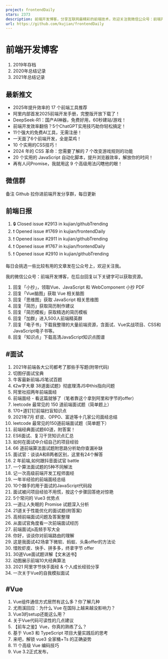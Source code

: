 ```yaml
---
project: frontendDaily
stars: 2373
description: 前端开发博客，分享互联网最精彩的前端技术，欢迎关注我微信公众号：前端开发博客，回复 1024，领取前端进阶资料包，回复 加群，与大神一起交流学习。
url: https://github.com/kujian/frontendDaily
---
```


前端开发博客
======

1.  2019年存档
2.  2020年总结记录
3.  2021年总结记录

最新推文
----

-   2025年提升效率的 17 个前端工具推荐
-   阿里内部首发2025前端开发手册，完整版开放下载了！
-   DeepSeek-R1：国产AI神器，免费好用，60秒建站/游戏！
-   前端开发效率翻倍？5个ChatGPT实用技巧助你轻松搞定！
-   11个强大的免费AI工具，无需注册！
-   一天面了6个前端开发，全是菜鸡！
-   10 个实用的CSS技巧！
-   2024 年的 CSS 革命：您需要了解的 7 个改变游戏规则的功能
-   20 个实用的 JavaScript 自动化脚本，提升浏览器效率，解放你的时间！
-   再有人问Promise，我就用这 9 个高级用法闪瞎他的眼！

微信群
---

备注 Github 拉你进前端开发分享群，每日更新

前端日报
----

1.  🔒 Closed issue #2913 in kujian/githubTrending
2.  ❗ Opened issue #1769 in kujian/frontendDaily
3.  ❗ Opened issue #2911 in kujian/githubTrending
4.  ❗ Opened issue #1767 in kujian/frontendDaily
5.  ❗ Opened issue #2910 in kujian/githubTrending

每日会挑选一些比较有用的文章发在公众号上，欢迎关注我。

我的微信公众号：前端开发博客，在后台回复以下关键字可以获取资源。

1.  回复「小抄」，领取Vue、JavaScript 和 WebComponent 小抄 PDF
2.  回复「Vue脑图」获取 Vue 相关脑图
3.  回复「思维图」获取 JavaScript 相关思维图
4.  回复「简历」获取简历制作建议
5.  回复「简历模板」获取精选的简历模板
6.  回复「加群」进入500人前端精英群
7.  回复「电子书」下载我整理的大量前端资源，含面试、Vue实战项目、CSS和JavaScript电子书等。
8.  回复「知识点」下载高清JavaScript知识点图谱

#面试
---

1.  2021年前端各大公司都考了那些手写题(附带代码)
2.  切图仔面试宝典
3.  牛客最新前端JS笔试百题
4.  《2w字大章 38道面试题》彻底理清JS中this指向问题
5.  阿里社招两年前端面经
6.  前端面经 - 看这篇就够了（笔者靠这个拿到阿里和字节的offer）
7.  leetcode 最常见的 150 道前端面试题（简单题上）
8.  170+道钉钉前端扫盲知识点
9.  2021年7月 虾皮、OPPO、富途等十几家公司面经总结
10.  leetcode 最常见的150道前端面试题（简单题下）
11.  前端经典面试题60道，附答案！
12.  ES6面试、复习干货知识点汇总
13.  如何在面试中介绍自己的项目经验
14.  66 道前端算法面试题附思路分析助你查漏补缺
15.  面试官：谈谈A和B两者区别，这里有24个解答
16.  2 年前端,如何跟抖音面试官 battle
17.  一个算法面试题的5种不同解法
18.  记一次高级前端开发工程师面经
19.  一年半经验的前端面经总结
20.  10个棘手的用于面试的JavaScript代码段
21.  面试被问项目经验不用慌，按这个步骤回答绝对惊艳
22.  5个常问的 Vue3 优势点
23.  一道让人失眠的 Promise 试题深入分析
24.  21道关于性能优化的面试题(附答案)
25.  高频前端面试问题及答案整理
26.  从面试官角度看一次前端面试经历
27.  前端面试js高频手写大全
28.  你好，谈谈你对前端路由的理解
29.  这是我面试42场拿下微软、蚂蚁、头条offer的方法论
30.  惜败虾皮、快手、拼多多，终拿字节 offer
31.  30道Vue面试题详解【文末送书】
32.  动图展示前端10大经典算法
33.  2021 阿里字节快手面经 & 个人成长经验分享
34.  一次关于Vue的自我模拟面试

#Vue
----

1.  Vue组件通信方式居然有这么多？你了解几种
2.  尤雨溪回应：为什么 Vue 在国际上越来越没影响力？
3.  Vue3的setup还能这么用？
4.  关于Vue代码可读性的几点建议
5.  【前车之鉴】Vue，你真的熟练了么？
6.  基于 Vue3 和 TypeScript 项目大量实践后的思考
7.  来吧，解锁 vue3 全家桶+Ts 的正确姿势
8.  11 个高级 Vue 编码技巧
9.  Vue 3.2正式发布，<script setup> + TS + Volar = 真香
10.  从 Event Loop 角度解读 Vue NextTick 源码
11.  10张脑图带你快速入门Vue3 | 附高清原图
12.  Vue3.0七大亮点
13.  「自我检验」熬夜总结50个Vue知识点，全都会你就是神！！！
14.  Vue实战中的一些小魔法
15.  5kb 的 Vue：尤雨溪发布新作 petite-vue
16.  超实用：Vue 自定义指令合集
17.  尤大为何放弃Webpack？来探索一下 Vite
18.  基于Vite2+Vue3的项目复盘总结
19.  Vue.js 2021 年度报告出炉！
20.  一篇由简到难的 Vue 面试题+详解答案
21.  Vue3 + TypeScript 复盘总结
22.  Vue中避免滥用this去读取data中数据
23.  Webpack5 搭建 Vue3 + TS 项目
24.  Vue 项目性能优化技巧分享
25.  不要再用 Vue2 的思维写 Vue3 了
26.  5个常问的 Vue3 优势点
27.  超全的Vue3文档【Vue2迁移Vue3】
28.  深入浅出 Vue Mixin
29.  Vite 2.0 搭建 Vue3 移动端项目
30.  30道Vue面试题详解【文末送书】
31.  一次关于Vue的自我模拟面试
32.  Vue.js开发移动端经验总结
33.  做了一夜动画，就为让大家更好的理解Vue3的Composition Api
34.  用vue实现一个仿简书的轮播图效果
35.  Vue3是如何变快的？
36.  基于 Vue 的前端架构，我做了这 15 点

#JavaScript
-----------

1.  有了for循环 为什么还要forEach？
2.  使用Vue3 + AR撸猫，才叫好玩
3.  可能是最好的 this 解析了...
4.  开发必懂的文件加解密
5.  这些JavaScript 细节，你未必知道
6.  彻底解决新手对webpack的恐惧！
7.  看看这些被同事喷的JS代码风格你写过多少
8.  15个常用的JavaScript简写技巧
9.  可能是最好的跨域解决方案了
10.  不为人知的 JavaScript 技巧
11.  Webview加载pdf遇到的一些坑及解决方法
12.  从零开始实现一个颜色选择器（原生JavaScript实现）
13.  20 个杀手级 JavaScript 单行代码
14.  从零破解一款轻量级滑动验证码
15.  由浅入深，谈谈文件上传的优化思路
16.  万物皆对象，你信吗？
17.  8个最常用的Javascript对象方法
18.  基于js管理大文件上传以及断点续传
19.  16个必备的JavaScript代码片段
20.  11个你不能忽略的JavaScript小技巧
21.  做一些动图，学习一下 EventLoop
22.  JS对象中常见的操作方法
23.  为了让她10分钟入门canvas，我熬夜写了3个小项目和这篇文章
24.  记一次破解前端加密详细过程
25.  8张JS 基础思维图，超详细！
26.  阮老师详解ES6运算符扩展，浅显易懂！
27.  用 console 画条龙?
28.  一些熟悉而又值得较真的函数
29.  常用的前端JavaScript方法封装
30.  应该在JavaScript中使用Class吗？
31.  轻松理解 JS 中的面向对象，顺便搞懂 prototype 和 **proto**
32.  关于JS隐式类型转换的完整总结
33.  不到30行 JS 实现一个炫酷的全景交互
34.  厉害了，手把手教你搭建一个代码在线编辑预览工具
35.  六则糟糕代码的优化方案
36.  5个很棒的JavaScript Promise函数应用
37.  33个前端常用的JavaScript函数封装方法
38.  几个优雅的JavaScript运算符使用技巧
39.  Web登录其实没那么简单
40.  7个提高JavaScript代码质量的优秀实践
41.  10个棘手的用于面试的JavaScript代码段
42.  42条JavaScript开发优化技巧
43.  JavaScript数组 API 实现的几个常见操作
44.  JS 定时器的 this 指向若干问题总结
45.  JavaScript 中 Promise对象 的部分使用特点
46.  在JavaScript中使用Switch(true)模式
47.  词法作用域与JavaScript的欺骗词法
48.  深入理解 JavaScript 之事件循环(Event Loop)
49.  前端海报生成的不同方案和优劣
50.  2021年前端开发者需要知道的34种JS优化技巧
51.  前端面试js高频手写大全
52.  11个 Javascript 小技巧【文末送书】
53.  理解JavaScript闭包9大使用场景
54.  改善代码可读性的5种方法
55.  JavaScript代理的惊人力量
56.  base64 格式的数据是如何实现的
57.  toFixed 函数引起的 bug
58.  JavaScript队列和双端队列
59.  什么是JavaScript的作用域
60.  JavaScript洗牌算法之重复抽奖（附送书的抽奖结果）
61.  Javascript 中数据类型那些可能会中招的细节
62.  深入浅出前端本地储存
63.  看完这篇文章，彻底了解 “原型” & “this”
64.  一文带你全面解析postman工具的使用
65.  深入理解setState
66.  撸了一个「合成大西瓜」
67.  用JavaScript实现淘宝放大镜的效果，附源码
68.  JavaScript 12种设计模式汇总
69.  13个JavaScript单行代码，让你看起来更专业
70.  如何精确统计页面停留时长
71.  理解this及call，apply和bind的用法
72.  Virtual DOM 认知误区
73.  深入浅出js实现继承的7种方式
74.  重磅！超详细的 JS 数组方法整理出来了
75.  你应该了解的25个JS技巧
76.  增量 DOM 与虚拟 DOM 的对比使用

#ES6
----

1.  JS中优雅的使用async await
2.  ES6面试、复习干货知识点汇总
3.  你需要知道的30个ES6—ES12开发技巧！
4.  90% 前端都会的 ES6 简化代码技巧，你用过哪些？
5.  9种JavaScript数组去重的高阶方法
6.  ES11的新特性：String 的 matchAll 方法、 import() 动态导入语句等
7.  快速掌握ES6的代理和反射
8.  九个超级实用的 ES6 特性
9.  汇总JS语法 ES6、ES7、ES8、ES9、ES10、ES11、ES12新特性
10.  ES 2021 新特性提前知，附案例

#CSS
----

1.  CSS 垂直居中的正确打开方式
2.  \[译\] 写给设计师看的 CSS 容器查询
3.  纯 CSS 自定义多行省略：从原理到实现
4.  这才是前端该写的代码：CSS常见套路续
5.  十几个CSS高级常见技巧汇总（虚线框、三角形、优惠券卡券、滚动条、多行溢出...）
6.  27 个 CSS 案例演示和 DEMO
7.  CSS 快速实现烟花绽放（仅100多行代码）
8.  每个前端都需要知道这些面向未来的CSS技术
9.  只需一行CSS代码，让长列表网页的渲染性能提升几倍以上！
10.  【中秋】纯CSS实现日地月的公转
11.  14种CSS实现水平或垂直居中的技巧
12.  能用CSS实现的就不用麻烦JavaScript
13.  CSS 动画制作的 12 个技巧
14.  你不知道的 CSS 技巧
15.  关于 z-index，你可能一直存在误区
16.  iPhone 12 页面卷动逐行滑入效果
17.  CSS3实现5个常用的网页动画效果
18.  前端技巧：三种 Loading 制作方案
19.  简单实用又不花里胡哨的鼠标滑过样式
20.  纯 CSS 制作赛博朋克 2077 “故障风”按钮
21.  3行核心CSS代码的rate评分组件，秀到你怀疑人生
22.  用CSS如何实现两个球相交的粘粘动画效果

Star History
------------
